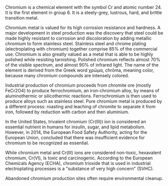 ﻿Chromium is a chemical element with the symbol Cr and atomic number 24. It is the first element in group 6. It is a steely-grey, lustrous, hard, and brittle transition metal.

Chromium metal is valued for its high corrosion resistance and hardness. A major development in steel production was the discovery that steel could be made highly resistant to corrosion and discoloration by adding metallic chromium to form stainless steel. Stainless steel and chrome plating (electroplating with chromium) together comprise 85% of the commercial use. Chromium is also greatly valued as a metal that is able to be highly polished while resisting tarnishing. Polished chromium reflects almost 70% of the visible spectrum, and almost 90% of infrared light. The name of the element is derived from the Greek word χρῶμα, chrōma, meaning color, because many chromium compounds are intensely colored.

Industrial production of chromium proceeds from chromite ore (mostly FeCr2O4) to produce ferrochromium, an iron-chromium alloy, by means of aluminothermic or silicothermic reactions. Ferrochromium is then used to produce alloys such as stainless steel. Pure chromium metal is produced by a different process: roasting and leaching of chromite to separate it from iron, followed by reduction with carbon and then aluminium.

In the United States, trivalent chromium (Cr(III)) ion is considered an essential nutrient in humans for insulin, sugar, and lipid metabolism. However, in 2014, the European Food Safety Authority, acting for the European Union, concluded that there was insufficient evidence for chromium to be recognized as essential.

While chromium metal and Cr(III) ions are considered non-toxic, hexavalent chromium, Cr(VI), is toxic and carcinogenic. According to the European Chemicals Agency (ECHA), chromium trioxide that is used in industrial electroplating processes is a "substance of very high concern" (SVHC).

Abandoned chromium production sites often require environmental cleanup.
